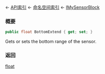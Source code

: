 ← [API索引](Api-Index) ← [命名空间索引](Namespace-Index) ← [IMySensorBlock](Sandbox.ModAPI.Ingame.IMySensorBlock)

### 概要

```csharp
public float BottomExtend { get; set; }
```

Gets or sets the bottom range of the sensor.

### 返回

[float](https://docs.microsoft.com/en-us/dotnet/api/System.Single?view=netframework-4.6)

